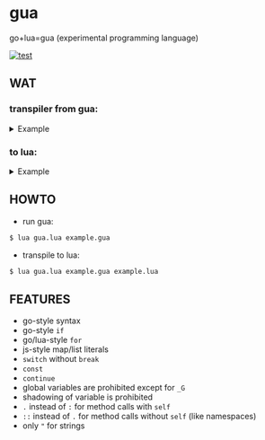 # gua
go+lua=gua (experimental programming language)

[![test](https://github.com/tsukanov-as/gua/actions/workflows/build.yml/badge.svg)](https://github.com/tsukanov-as/gua/actions/workflows/build.yml)

## WAT

### transpiler from gua:
<details>
<summary>Example</summary>

```go
std := _G
setmt := std.setmetatable

Type := {}
func (t Type) __call(x) {
    x = x || {}
    x.__index = x
    return setmt(x, t)
}
setmt(Type, Type)

Color := Type([0, 0, 0])

func (c Color) __tostring() {
    return std::string::format("[%d, %d, %d]", c[1], c[2], c[3])
}

Point := Type({
    x: 0,
    y: 0,
    c: nil,
})

func (p Point) move(dx, dy) {
    p.x += dx
    p.y += dy
}

func (p Point) __tostring() {
    return std::string::format("x: %d, y: %d, c: %s", p.x, p.y, std::tostring(p.c))
}

p := Point({
    x: 10,
    y: 10,
    c: Color(),
})

p.c[1] = 255

for p.x < 20 {
    p.move(1, 0)
}

std::print(p)
```

</details>

### to lua:

<details>
<summary>Example</summary>

```lua
local std = _G
local setmt = std.setmetatable
local Type = {}
function Type:__call(x)
    local t = self
    x = x or {}
    x.__index = x
    return setmt(x, t)
end
setmt(Type, Type)
local Color = Type({0, 0, 0})
function Color:__tostring()
    local c = self
    return std.string.format("[%d, %d, %d]", c[1], c[2], c[3])
end
local Point = Type({
    x = 0;
    y = 0;
    c = nil;
})
function Point:move(dx, dy)
    local p = self
    p.x = p.x + dx
    p.y = p.y + dy
end
function Point:__tostring()
    local p = self
    return std.string.format("x: %d, y: %d, c: %s", p.x, p.y, std.tostring(p.c))
end
local p = Point({
    x = 10;
    y = 10;
    c = Color();
})
p.c[1] = 255
while p.x < 20 do
    p:move(1, 0)
end
std.print(p)
```

</details>

## HOWTO

* run gua:
```sh
$ lua gua.lua example.gua
```

* transpile to lua:
```sh
$ lua gua.lua example.gua example.lua
```

## FEATURES

* go-style syntax
* go-style `if`
* go/lua-style `for`
* js-style map/list literals
* `switch` without `break`
* `const`
* `continue`
* global variables are prohibited except for `_G`
* shadowing of variable is prohibited
* `.` instead of `:` for method calls with `self`
* `::` instead of `.` for method calls without `self` (like namespaces)
* only `"` for strings
